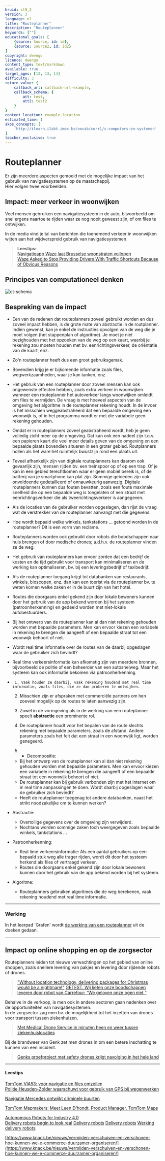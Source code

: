 ```yaml
---
hruid: ct9_2
version: 3
language: nl
title: "Routeplanner"
description: "Routeplanner"
keywords: [""]
educational_goals: [
    {source: Source, id: id}, 
    {source: Source2, id: id2}
]
copyright: dwengo
licence: dwengo
content_type: text/markdown
available: true
target_ages: [12, 13, 14]
difficulty: 3
return_value: {
    callback_url: callback-url-example,
    callback_schema: {
        att: test,
        att2: test2
    }
}
content_location: example-location
estimated_time: 1
skos_concepts: [
    'http://ilearn.ilabt.imec.be/vocab/curr1/s-computers-en-systemen'
]
teacher_exclusive: true
---
```

# Routeplanner

Er zijn meerdere aspecten gemoeid met de mogelijke impact van het gebruik van navigatiesystemen op de maatschappij.<br>
Hier volgen twee voorbeelden.

## Impact: meer verkeer in woonwijken
Veel mensen gebruiken een navigatiesysteem in de auto, bijvoorbeeld om snel ergens naartoe te rijden waar ze nog nooit geweest zijn, of om files te ontwijken.

In de media vind je tal van berichten die toenemend verkeer in woonwijken wijten aan het wijdverspreid gebruik van navigatiesystemen.

> **Leestips:**<br>
> [Navigatieapp Waze laat Brusselse woonstraten vollopen](https://www.bruzz.be/analyse/navigatieapp-waze-laat-brusselse-woonstraten-vollopen-2019-09-18)<br>
> [Waze Asked to Stop Providing Drivers With Traffic Shortcuts Because of Obvious Reasons](https://www.autoevolution.com/news/waze-asked-to-stop-providing-drivers-with-traffic-shortcuts-because-of-obvious-reasons-215490.html)

## Principes van computationeel denken

![ct-schema](@learning-object/m_ct_impact_2/nl/3)
 
## Bespreking van de impact

-  Een van de redenen dat routeplanners zoveel gebruikt worden en dus zoveel impact hebben, is de grote mate van abstractie in de routplanner. <br> Indien gewenst, kan je enkel de instructies opvolgen van de weg die je moet volgen (het stappenplan of algoritme). Je moet je niet bezighouden met het opzoeken van de weg op een kaart, waarbij je rekening zou moeten houden met bv. eenrichtingsverkeer, de oriëntatie van de kaart, enz.
-  Zo'n routeplanner heeft dus een groot gebruiksgemak.
-  Bovendien krijg je er bijkomende informatie zoals files, wegwerkzaamheden, waar je kan tanken, enz.
-  Het gebruik van een routeplanner door zoveel mensen kan ook ongewenste effecten hebben, zoals extra verkeer in woonwijken wanneer een routeplanner het autoverkeer langs woonwijken omleidt om files te vermijden. De vraag is met hoeveel aspecten van de omgeving het algoritme in de routeplanner rekening houdt. In de invoer is het misschien weggeabstraheerd dat een bepaalde omgeving een woonwijk is, of in het programma wordt er met die variabele geen rekening gehouden.  
-  Omdat er in routeplanners zoveel geabstraheerd wordt, heb je geen volledig zicht meer op de omgeving. Dat kan ook een nadeel zijn t.o.v. een papieren kaart die veel meer details geven van de omgeving en een bepaalde plaats bovendien situeren in een groter gebied. Routplanners hollen als het ware het ruimtelijk bwustzijn rond een plaats uit.
-  Teveel afhankelijk zijn van digitale routeplanners kan daarom ook gevaarlijk zijn, mensen rijden bv. een treinspoor op of op een trap. Of je kan in een gebied terechtkomen waar er geen mobiel bereik is, of de batterij van je smartphone kan plat zijn. Sommige gebieden zijn ook onvoldoende gedetailleerd of onnauwkeurig aanwezig. Digitale routeplanners kunnen dus fouten bevatten, zoals een foute maximale snelheid die op een bepaalde weg is toegelaten of een straat met eenrichtingsverkeer die als tweerichtingsverkeer is aangegeven.
-  Als de locaties van de gebruiker worden opgeslagen, dan rijst de vraag wat de verstrekker van de routeplanner aanvangt met die gegevens.
-  Hoe wordt bepaald welke winkels, tankstations ... getoond worden in de routeplanner? Dit is een vorm van reclame.
-  Routeplanners worden ook gebruikt door robots die boodschappen naar huis brengen of door medische drones; a.d.h.v. de routeplanner vinden ze de weg.
-  Het gebruik van routeplanners kan ervoor zorden dat een bedrijf de kosten en de tijd gebruikt voor transport kan minimaliseren en de werking kan optimaliseren, bv. bij een leveringsbedrijf of taxibedrijf.
-  Als de routeplanner toegang krijgt tot databanken van restaurants, winkels, bioscopen, enz. dan kan een toerist via de routeplanner bv. te weten komen welke zaken er in de buurt zijn van het hotel.
-  Routes die doorgaans enkel gekend zijn door lokale bewoners kunnen door het gebruik van de app bekend worden bij het systeem (patroonherkenning) en gedeeld worden met niet-lokale autobestuurders.

  -  Bij het ontwerp van de routeplanner kan al dan niet rekening gehouden worden met bepaalde parameters. Men kan ervoor kiezen een variabele in rekening te brengen die aangeeft of een bepaalde straat tot een woonwijk behoort of niet.
-  Wordt real time informatie over de routes van de daarbij opgeslagen waar de gebruiker zich bevindt?
-  Real time verkeersinformatie kan afkomstig zijn van meerdere bronnen, bijvoorbeeld de politie of een beheerder van een autosnelweg. Maar het systeem kan ook informatie bekomen via patroonherkenning.
-      1. Vaak houden ze daarbij, vaak rekening houdend met real time informatie, zoals files, die ze dan proberen te ontwijken. 
    2. Misschien zijn er afspraken met commerciële partners om hen zoeveel mogelijk op de routes te laten aanwezig zijn.
    3. Zowel in de vormgeving als in de werking van een routeplanner speelt **abstractie** een prominente rol.
    4. De routeplanner houdt voor het bepalen van de route slechts rekening met bepaalde parameters, zoals de afstand. Andere parameters zoals het feit dat een straat in een woonwijk ligt, worden genegeerd.
 
    5. - Decompositie:
  - Bij het ontwerp van de routeplanner kan al dan niet rekening gehouden worden met bepaalde parameters. Men kan ervoor kiezen een variabele in rekening te brengen die aangeeft of een bepaalde straat tot een woonwijk behoort of niet.
  - De routeplanner kan bij gebruik verbonden zijn met het internet om in real time aanpassingen te doen. Wordt daarbij opgeslagen waar de gebruiker zich bevindt?
  - Heeft de routeplanner toegenag tot andere databanken, naast het strikt noodzakelijke om te kunnen werken?
- Abstractie:
  - Overtollige gegevens over de omgeving zijn verwijderd.
  - Nochtans worden sommige zaken toch weergegeven zoals bepaalde winkels, tankstations ...
- Patroonherkenning:
  - Real time verkeersinformatie: Als een aantal gebruikers op een bepaald stuk weg alle trager rijden, wordt dit door het systeem herkend als files of vertraagd verkeer.
  - Routes die doorgaans enkel gekend zijn door lokale bewoners kunnen door het gebruik van de app bekend worden bij het systeem.
- Algoritme:
  - Routeplanners gebruiken algoritmes die de weg berekenen, vaak rekening houdend met real time informatie.
-----------------------------
### Werking 
In het leerpad 'Grafen' wordt [de werking van een routeplanner](https://staging.dwengo.org/backend/api/learningObject/getWrapped?hruid=aiz_routeplanner&version=3&language=nl) uit de doeken gedaan.


-------------------------------
## Impact op online shopping en op de zorgsector
Routeplanners leiden tot nieuwe verwachtingen op het gebied van online shoppen, zoals snellere levering van pakjes en levering door rijdende robots of drones. 
> ["Without location technology, delivering packages for Christmas would be a nightmare!"](https://www.here.com/learn/blog/last-mile-holiday-season-2021)
> [GETEST. Wij lieten onze boodschappen leveren door robot van Carrefour: “We geloven onze ogen niet ”](https://www.nieuwsblad.be/cnt/dmf20230726_96924324)

Behalve in de verkoop, is men ook in andere sectoren gaan nadenken over de opportuniteiten van navigatiesystemen.<br>
In de zorgsector zag men bv. de mogelijkheid tot het inzetten van drones voor transport tussen ziekenhuizen.  
> [Met Medical Drone Service in minuten heen en weer tussen ziekenhuislocaties](https://www.antoniusziekenhuis.nl/nieuwsoverzicht/met-medical-drone-service-minuten-heen-en-weer-tussen-ziekenhuislocaties-0)<br>

Bij de brandweer van Genk zet men drones in om een betere inschatting te kunnen van een incident.
> [Genks proefproject met safety drones krijgt navolging in het hele land](https://www.vrt.be/vrtnws/nl/2023/03/14/genks-proefproject-met-safety-drones-krijgt-navolging-in-het-hel/)<br>

-----------------------------
#### Leestips

[TomTom VIA53: voor navigatie en files omzeilen](https://www.intogadgets.nl/tomtom-via53-voor-navigatie-en-files-omzeilen/)<br>
[Politie Heusden-Zolder waarschuwt voor gebruik van GPS bij wegenwerken](https://www.vrt.be/vrtnws/nl/2021/09/23/politie-heusden-zolder-waarschuwt-voor-gebruik-van-gps-bij-wegen/)<br>

[Navigatie Mercedes ontwijkt criminele buurten](https://www.ad.nl/auto/navigatie-mercedes-ontwijkt-criminele-buurten~a48a4169/)<br>

[TomTom Mapmakers: Meet Leen D’hondt, Product Manager, TomTom Maps](https://developer.tomtom.com/blog/spotlight/tomtom-mapmakers-meet-leen-dhondt-product-manager-tomtom-maps/)<br>



[Autonomous Robots for Industry 4.0](https://starshipdeliveries.com/industry/)<br>
[Delivery robots begin to look real](https://www.gpsworld.com/delivery-robots-begin-to-look-real/)
[Delivery robots](https://youtu.be/tQZWe1JFR9g)
[Delivery robots](https://youtu.be/Z417CncwQsg)
[Werking delivery robots](https://youtu.be/6rq6Hx0PRAc)

[https://www.knack.be/nieuws/vermijden-verschuiven-en-verschonen-hoe-kunnen-we-e-commerce-duurzamer-organiseren/](https://www.knack.be/nieuws/vermijden-verschuiven-en-verschonen-hoe-kunnen-we-e-commerce-duurzamer-organiseren/)<br>

